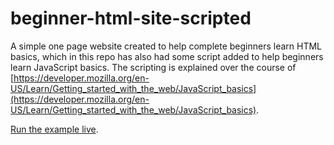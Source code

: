 # beginner-html-site-scripted
A simple one page website created to help complete beginners learn HTML basics, which in this repo has also had some script added to help beginners learn JavaScript basics. The scripting is explained over the course of [https://developer.mozilla.org/en-US/Learn/Getting_started_with_the_web/JavaScript_basics](https://developer.mozilla.org/en-US/Learn/Getting_started_with_the_web/JavaScript_basics). 

[Run the example live](https://elindow.github.io/beginner-html-site-scripted/).
